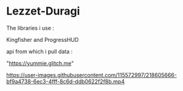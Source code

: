 # Lezzet-Duragi




 The libraries i use :
 
 Kingfisher and
 ProgressHUD 

api from which i pull data :
 
 "https://yummie.glitch.me"
 
 

https://user-images.githubusercontent.com/115572997/218605666-bf9a4738-6ec3-4fff-8c6d-ddb0622f2f8b.mp4

